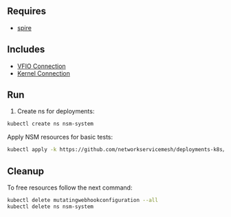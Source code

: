 ## Requires

- [spire](../spire)

## Includes

- [VFIO Connection](../use-cases/Vfio2Noop)
- [Kernel Connection](../use-cases/SriovKernel2Noop)

## Run

1. Create ns for deployments:
```bash
kubectl create ns nsm-system
```

Apply NSM resources for basic tests:
```bash
kubectl apply -k https://github.com/networkservicemesh/deployments-k8s/examples/sriov?ref=e530ea613da751c02d6df0ee5ec7d8b867b42e04
```

## Cleanup

To free resources follow the next command:
```bash
kubectl delete mutatingwebhookconfiguration --all
kubectl delete ns nsm-system
```